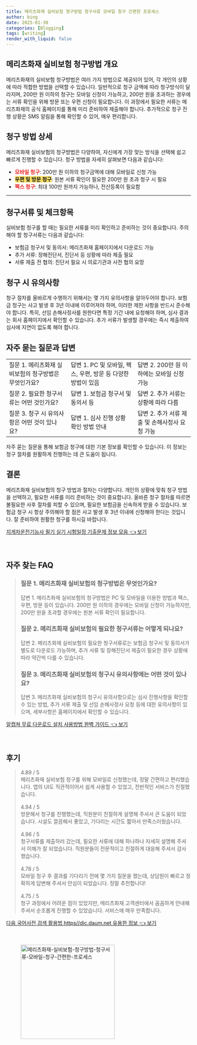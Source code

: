 ```yaml
---
title: 메리츠화재 실비보험 청구방법 청구서류 모바일 청구 간편한 프로세스
author: bing
date: 2025-01-30
categories: [Blogging]
tags: [writing]
render_with_liquid: false
---
```



<h2 id='메리츠화재 실비보험 청구방법 개요'>메리츠화재 실비보험 청구방법 개요</h2>

<p>메리츠화재의 실비보험 청구방법은 여러 가지 방법으로 제공되어 있어, 각 개인의 상황에 따라 적합한 방법을 선택할 수 있습니다. 일반적으로 청구 금액에 따라 청구방식이 달라지며, 200만 원 이하의 청구는 모바일 신청이 가능하고, 200만 원을 초과하는 경우에는 서류 확인을 위해 방문 또는 우편 신청이 필요합니다. 이 과정에서 필요한 서류는 메리츠화재의 공식 홈페이지를 통해 미리 준비하여 제출해야 합니다. 추가적으로 청구 진행 상황은 SMS 알림을 통해 확인할 수 있어, 매우 편리합니다.</p>

<h2 id='청구 방법 상세'>청구 방법 상세</h2>

<p>메리츠화재 실비보험의 청구방법은 다양하여, 자신에게 가장 맞는 방식을 선택해 쉽고 빠르게 진행할 수 있습니다. 청구 방법을 자세히 살펴보면 다음과 같습니다:</p>

<ul>
    <li><b><span style="color: #ee2323;">모바일 청구</span></b>: 200만 원 이하의 청구금액에 대해 모바일로 신청 가능</li>
    <li><b><span style="background-color: #ffe066;">우편 및 방문 청구</span></b>: 원본 서류 확인이 필요한 200만 원 초과 청구 시 필요</li>
    <li><b><span style="color: #ee2323;">팩스 청구</span></b>: 최대 100만 원까지 가능하나, 전산등록이 필요함</li>
</ul>

<hr />

<h2 id='청구서류 및 체크항목'>청구서류 및 체크항목</h2>

<p>실비보험 청구를 할 때는 필요한 서류를 미리 확인하고 준비하는 것이 중요합니다. 주의해야 할 청구서류는 다음과 같습니다:</p>

<ul>
    <li>보험금 청구서 및 동의서: 메리츠화재 홈페이지에서 다운로드 가능</li>
    <li>추가 서류: 장해진단서, 진단서 등 상황에 따라 제출 필요</li>
    <li>서류 제출 전 협의: 진단서 필요 시 의료기관과 사전 협의 요망</li>
</ul>

<h2 id='청구 시 유의사항'>청구 시 유의사항</h2>

<p>청구 절차를 올바르게 수행하기 위해서는 몇 가지 유의사항을 알아두어야 합니다. 보험금 청구는 사고 발생 후 3년 이내에 이루어져야 하며, 이러한 제한 사항을 반드시 준수해야 합니다. 특히, 선임 손해사정사를 원한다면 특정 기간 내에 요청해야 하며, 심사 결과는 회사 홈페이지에서 확인할 수 있습니다. 추가 서류가 발생할 경우에는 즉시 제출하여 심사에 지연이 없도록 해야 합니다.</p>

<h2 id='자주 묻는 질문과 답변'>자주 묻는 질문과 답변</h2>

<table>
    <tr>
        <td>질문 1. 메리츠화재 실비보험의 청구방법은 무엇인가요?</td>
        <td>답변 1. PC 및 모바일, 팩스, 우편, 방문 등 다양한 방법이 있음</td>
        <td>답변 2. 200만 원 이하에는 모바일 신청 가능</td>
    </tr>
    <tr>
        <td>질문 2. 필요한 청구서류는 어떤 것인가요?</td>
        <td>답변 1. 보험금 청구서 및 동의서 등</td>
        <td>답변 2. 추가 서류는 상황에 따라 다름</td>
    </tr>
    <tr>
        <td>질문 3. 청구 시 유의사항은 어떤 것이 있나요?</td>
        <td>답변 1. 심사 진행 상황 확인 방법 안내</td>
        <td>답변 2. 추가 서류 제출 및 손해사정사 요청 가능</td>
    </tr>
</table>

<p>자주 묻는 질문을 통해 보험금 청구에 대한 기본 정보를 확인할 수 있습니다. 이 정보는 청구 절차를 원활하게 진행하는 데 큰 도움이 됩니다.</p>

<h2 id='결론'>결론</h2>

<p>메리츠화재 실비보험의 청구 방법과 절차는 다양합니다. 개인의 상황에 맞춰 청구 방법을 선택하고, 필요한 서류를 미리 준비하는 것이 중요합니다. 올바른 청구 절차를 따르면 불필요한 사후 절차를 피할 수 있으며, 필요한 보험금을 신속하게 받을 수 있습니다. 보험금 청구 시 항상 주의해야 할 점은 사고 발생 후 3년 이내에 신청해야 한다는 것입니다. 잘 준비하여 원활한 청구를 하시길 바랍니다.</p>


<p><a class="click-button" title="지게차운전기능사 필기 실기 시험일정 기출문제 정보 모음" href="https://24nara.github.io/posts/%EC%A7%80%EA%B2%8C%EC%B0%A8%EC%9A%B4%EC%A0%84%EA%B8%B0%EB%8A%A5%EC%82%AC-%ED%95%84%EA%B8%B0-%EC%8B%A4%EA%B8%B0-%EC%8B%9C%ED%97%98%EC%9D%BC%EC%A0%95-%EA%B8%B0%EC%B6%9C%EB%AC%B8%EC%A0%9C-%EC%A0%95%EB%B3%B4-%EB%AA%A8%EC%9D%8C/" rel="dofollow">지게차운전기능사 필기 실기 시험일정 기출문제 정보 모음 👈 보기</a></p><br>
<h2 id='자주_찾는_FAQ'>자주 찾는 FAQ</h2>
<div itemscope="" itemtype="https://schema.org/FAQPage"> 
<blockquote> 
<div itemscope="" itemprop="mainEntity" itemtype="https://schema.org/Question"> 
<h3 itemprop="name">질문 1. 메리츠화재 실비보험의 청구방법은 무엇인가요? </h3> 
<div itemscope="" itemprop="acceptedAnswer" itemtype="https://schema.org/Answer"> 
<span itemprop="text"> 
<p>답변 1. 메리츠화재 실비보험의 청구방법은 PC 및 모바일을 이용한 방법과 팩스, 우편, 방문 등이 있습니다. 200만 원 이하의 경우에는 모바일 신청이 가능하지만, 200만 원을 초과할 경우에는 원본 서류 확인이 필요합니다.</p> 
</span> 
</div> 
</div> 
<div itemscope="" itemprop="mainEntity" itemtype="https://schema.org/Question"> 
<h3 itemprop="name">질문 2. 메리츠화재 실비보험의 필요한 청구서류는 어떻게 되나요? </h3> 
<div itemscope="" itemprop="acceptedAnswer" itemtype="https://schema.org/Answer"> 
<span itemprop="text"> 
<p>답변 2. 메리츠화재 실비보험의 필요한 청구서류로는 보험금 청구서 및 동의서가 별도로 다운로드 가능하며, 추가 서류 및 장해진단서 제출이 필요한 경우 상황에 따라 약간씩 다를 수 있습니다.</p> 
</span> 
</div> 
</div> 
<div itemscope="" itemprop="mainEntity" itemtype="https://schema.org/Question"> 
<h3 itemprop="name">질문 3. 메리츠화재 실비보험의 청구시 유의사항에는 어떤 것이 있나요? </h3> 
<div itemscope="" itemprop="acceptedAnswer" itemtype="https://schema.org/Answer"> 
<span itemprop="text"> 
<p>답변 3. 메리츠화재 실비보험의 청구시 유의사항으로는 심사 진행사항을 확인할 수 있는 방법, 추가 서류 제출 및 선임 손해사정사 요청 등에 대한 유의사항이 있으며, 세부사항은 홈페이지에서 확인할 수 있습니다.</p> 
</span> 
</div> 
</div> 
</blockquote> 
</div>
<p><a class="click-button" title="알캡쳐 무료 다운로드 설치 사용방법 완벽 가이드" href="https://24nara.github.io/posts/%EC%95%8C%EC%BA%A1%EC%B3%90-%EB%AC%B4%EB%A3%8C-%EB%8B%A4%EC%9A%B4%EB%A1%9C%EB%93%9C-%EC%84%A4%EC%B9%98-%EC%82%AC%EC%9A%A9%EB%B0%A9%EB%B2%95-%EC%99%84%EB%B2%BD-%EA%B0%80%EC%9D%B4%EB%93%9C/" rel="dofollow">알캡쳐 무료 다운로드 설치 사용방법 완벽 가이드 👈 보기</a></p><br>
<h2 id='후기'>후기</h2>
<div itemscope itemtype="https://schema.org/Product">
  <blockquote>
  <div itemprop="review" itemscope itemtype="https://schema.org/Review">
      <div itemprop="reviewRating" itemscope itemtype="https://schema.org/Rating"> <span itemprop="ratingValue">4.89</span> / <span itemprop="bestRating">5</span> </div>
      <span itemprop="reviewBody">메리츠화재 실비보험 청구를 위해 모바일로 신청했는데, 정말 간편하고 편리했습니다. 앱의 UI도 직관적이어서 쉽게 사용할 수 있었고, 전반적인 서비스가 친절했습니다.</span>
  </div>
  <br>
  <div itemprop="review" itemscope itemtype="https://schema.org/Review">
      <div itemprop="reviewRating" itemscope itemtype="https://schema.org/Rating"> <span itemprop="ratingValue">4.94</span> / <span itemprop="bestRating">5</span> </div>
      <span itemprop="reviewBody">방문해서 청구를 진행했는데, 직원분이 친절하게 설명해 주셔서 큰 도움이 되었습니다. 시설도 깔끔해서 좋았고, 기다리는 시간도 짧아서 만족스러웠습니다.</span>
  </div>
  <br>
  <div itemprop="review" itemscope itemtype="https://schema.org/Review">
      <div itemprop="reviewRating" itemscope itemtype="https://schema.org/Rating"> <span itemprop="ratingValue">4.96</span> / <span itemprop="bestRating">5</span> </div>
      <span itemprop="reviewBody">청구서류를 제출하러 갔는데, 필요한 서류에 대해 하나하나 자세히 설명해 주셔서 이해가 잘 되었습니다. 직원분들이 전문적이고 친절하게 대응해 주셔서 감사했습니다.</span>
  </div>
  <br>
  <div itemprop="review" itemscope itemtype="https://schema.org/Review">
      <div itemprop="reviewRating" itemscope itemtype="https://schema.org/Rating"> <span itemprop="ratingValue">4.78</span> / <span itemprop="bestRating">5</span> </div>
      <span itemprop="reviewBody">모바일 청구 후 결과를 기다리기 전에 몇 가지 질문을 했는데, 상담원이 빠르고 정확하게 답변해 주셔서 안심이 되었습니다. 정말 추천합니다!</span>
  </div>
  <br>
  <div itemprop="review" itemscope itemtype="https://schema.org/Review">
      <div itemprop="reviewRating" itemscope itemtype="https://schema.org/Rating"> <span itemprop="ratingValue">4.75</span> / <span itemprop="bestRating">5</span> </div>
      <span itemprop="reviewBody">청구 과정에서 어려운 점이 있었지만, 메리츠화재 고객센터에서 꼼꼼하게 안내해 주셔서 순조롭게 진행할 수 있었습니다. 서비스에 매우 만족합니다.</span>
  </div>
  </blockquote>
</div>
<p><a class="click-button" title="다음 국어사전 검색 활용법 https//dic.daum.net 유용한 정보" href="https://24nara.github.io/posts/%EB%8B%A4%EC%9D%8C-%EA%B5%AD%EC%96%B4%EC%82%AC%EC%A0%84-%EA%B2%80%EC%83%89-%ED%99%9C%EC%9A%A9%EB%B2%95-httpsdic.daum.net-%EC%9C%A0%EC%9A%A9%ED%95%9C-%EC%A0%95%EB%B3%B4/" rel="dofollow">다음 국어사전 검색 활용법 https//dic.daum.net 유용한 정보 👈 보기</a></p><br>
<figure class="image"><img src="https://24nara.github.io/assets/img/thumbnail/메리츠화재-실비보험-청구방법-청구서류-모바일-청구-간편한-프로세스.webp" alt="메리츠화재-실비보험-청구방법-청구서류-모바일-청구-간편한-프로세스" width="256" height="256"></figure>